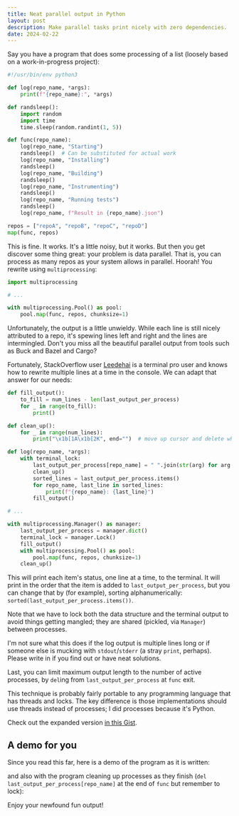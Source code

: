 ```yaml
---
title: Neat parallel output in Python
layout: post
description: Make parallel tasks print nicely with zero dependencies.
date: 2024-02-22
---
```


Say you have a program that does some processing of a list (loosely based on a
work-in-progress project):

```python
#!/usr/bin/env python3

def log(repo_name, *args):
    print(f"{repo_name}:", *args)

def randsleep():
    import random
    import time
    time.sleep(random.randint(1, 5))

def func(repo_name):
    log(repo_name, "Starting")
    randsleep()  # Can be substituted for actual work
    log(repo_name, "Installing")
    randsleep()
    log(repo_name, "Building")
    randsleep()
    log(repo_name, "Instrumenting")
    randsleep()
    log(repo_name, "Running tests")
    randsleep()
    log(repo_name, f"Result in {repo_name}.json")

repos = ["repoA", "repoB", "repoC", "repoD"]
map(func, repos)
```

This is fine. It works. It's a little noisy, but it works. But then you get
discover some thing great: your problem is data parallel. That is, you can
process as many repos as your system allows in parallel. Hoorah! You rewrite
using `multiprocessing`:

```python
import multiprocessing

# ...

with multiprocessing.Pool() as pool:
    pool.map(func, repos, chunksize=1)
```

Unfortunately, the output is a little unwieldy. While each line is still nicely
attributed to a repo, it's spewing lines left and right and the lines are
intermingled. Don't you miss all the beautiful parallel output from tools such
as Buck and Bazel and Cargo?

Fortunately, StackOverflow user [Leedehai][Leedehai] is a terminal pro user and
knows how to rewrite multiple lines at a time in the console. We can adapt that
answer for our needs:

[Leedehai]: https://stackoverflow.com/questions/6840420/rewrite-multiple-lines-in-the-console/59147732#59147732

```python
def fill_output():
    to_fill = num_lines - len(last_output_per_process)
    for _ in range(to_fill):
        print()

def clean_up():
    for _ in range(num_lines):
        print("\x1b[1A\x1b[2K", end="")  # move up cursor and delete whole line

def log(repo_name, *args):
    with terminal_lock:
        last_output_per_process[repo_name] = " ".join(str(arg) for arg in args)
        clean_up()
        sorted_lines = last_output_per_process.items()
        for repo_name, last_line in sorted_lines:
            print(f"{repo_name}: {last_line}")
        fill_output()

# ...

with multiprocessing.Manager() as manager:
    last_output_per_process = manager.dict()
    terminal_lock = manager.Lock()
    fill_output()
    with multiprocessing.Pool() as pool:
        pool.map(func, repos, chunksize=1)
    clean_up()
```

This will print each item's status, one line at a time, to the terminal. It
will print in the order that the item is added to `last_output_per_process`,
but you can change that by (for example), sorting alphanumerically:
`sorted(last_output_per_process.items())`.

Note that we have to lock both the data structure and the terminal output to
avoid things getting mangled; they are shared (pickled, via `Manager`) between
processes.

I'm not sure what this does if the log output is multiple lines long or if
someone else is mucking with `stdout`/`stderr` (a stray `print`, perhaps).
Please write in if you find out or have neat solutions.

Last, you can limit maximum output length to the number of active processes, by
`del`ing from `last_output_per_process` at `func` exit.

This technique is probably fairly portable to any programming language that has
threads and locks. The key difference is those implementations should use
threads instead of processes; I did processes because it's Python.

Check out the expanded version [in this
Gist](https://gist.github.com/tekknolagi/4bee494a6e4483e4d849559ba53d067b).

## A demo for you

Since you read this far, here is a demo of the program as it is written:

<script async id="asciicast-Xgwj7Jpk3nWUM596jjH2jWay5" src="https://asciinema.org/a/Xgwj7Jpk3nWUM596jjH2jWay5.js"></script>

and also with the program cleaning up processes as they finish (`del
last_output_per_process[repo_name]` at the end of `func` but remember to lock):

<script async id="asciicast-ipLlGw70veSS7UARJUdyYs4pG" src="https://asciinema.org/a/ipLlGw70veSS7UARJUdyYs4pG.js"></script>

Enjoy your newfound fun output!
